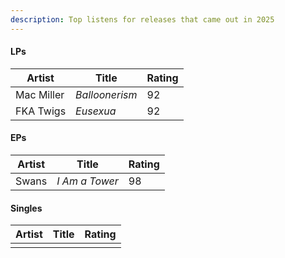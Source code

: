 ```yaml
---
description: Top listens for releases that came out in 2025
---
```


#### LPs

| Artist     | Title          | Rating |
| ---------- | -------------- | ------ |
| Mac Miller | *Balloonerism* | 92     |
| FKA Twigs  | *Eusexua*      | 92     |

#### EPs

| Artist | Title          | Rating |
| ------ | -------------- | ------ |
| Swans  | *I Am a Tower* | 98     |

#### Singles

| Artist | Title | Rating |
| ------ | ----- | ------ |
|        |       |        |


